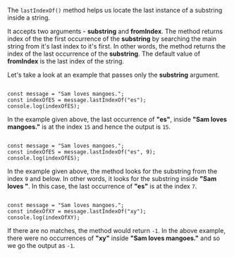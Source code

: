 The `lastIndexOf()` method helps us locate
the last instance of a substring
inside a string.

It accepts two arguments -
**substring**
and
**fromIndex**.
The method returns index of the
the first occurrence of the **substring**
by searching the main string from
it's last index to it's first.
In other words,
the method returns the index of the
last occurrence of the **substring**.
The default value of **fromIndex** is
the last index of the string.

Let's take a look at an example
that passes only the **substring** argument.

<codeblock language="javascript" type="lesson">
<code>
const message = "Sam loves mangoes.";
const indexOfES = message.lastIndexOf("es");
console.log(indexOfES);
</code>
</codeblock>

In the example given above,
the last occurrence of **"es"**,
inside **"Sam loves mangoes."**
is at the index `15`
and
hence the output is `15`.

<codeblock language="javascript" type="lesson">
<code>
const message = "Sam loves mangoes.";
const indexOfES = message.lastIndexOf("es", 9);
console.log(indexOfES);
</code>
</codeblock>

In the example given above,
the method looks for the substring
from the index `9` and below.
In other words,
it looks for the substring
inside **"Sam loves "**.
In this case,
the last occurrence of **"es"**
is at the index `7`.

<codeblock language="javascript" type="lesson">
<code>
const message = "Sam loves mangoes.";
const indexOfXY = message.lastIndexOf("xy");
console.log(indexOfXY);
</code>
</codeblock>

If there are no matches,
the method would return `-1`.
In the above example,
there were no occurrences of **"xy"**
inside **"Sam loves mangoes."**
and so we go the output as `-1`.
